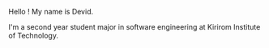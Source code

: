 Hello ! My name is Devid. 

I'm a second year student major in software engineering at Kirirom Institute of Technology.
